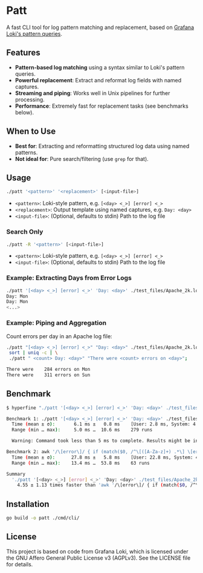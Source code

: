 # Patt

A fast CLI tool for log pattern matching and replacement, based on [Grafana Loki's pattern queries](https://grafana.com/docs/loki/latest/query/log_queries/#pattern).

## Features

- **Pattern-based log matching** using a syntax similar to Loki's pattern queries.
- **Powerful replacement**: Extract and reformat log fields with named captures.
- **Streaming and piping**: Works well in Unix pipelines for further processing.
- **Performance**: Extremely fast for replacement tasks (see benchmarks below).

## When to Use

- **Best for**: Extracting and reformatting structured log data using named patterns.
- **Not ideal for**: Pure search/filtering (use `grep` for that).

## Usage

```sh
./patt '<pattern>' '<replacement>' [<input-file>]
```

- `<pattern>`: Loki-style pattern, e.g. `[<day> <_>] [error] <_>`
- `<replacement>`: Output template using named captures, e.g. `Day: <day>`
- `<input-file>`: (Optional, defaults to stdin) Path to the log file

### Search Only

```sh
./patt -R '<pattern>' [<input-file>]
```

- `<pattern>`: Loki-style pattern, e.g. `[<day> <_>] [error] <_>`
- `<input-file>`: (Optional, defaults to stdin) Path to the log file

### Example: Extracting Days from Error Logs

```sh
./patt '[<day> <_>] [error] <_>' 'Day: <day>' ./test_files/Apache_2k.log
Day: Mon
Day: Mon
<...>
```

### Example: Piping and Aggregation

Count errors per day in an Apache log file:

```sh
./patt "[<day> <_>] [error] <_>" "Day: <day>" ./test_files/Apache_2k.log | \
 sort | uniq -c | \
 ./patt " <count> Day: <day>" "There were <count> errors on <day>";

There were    284 errors on Mon
There were    311 errors on Sun
```

## Benchmark

```sh
$ hyperfine "./patt '[<day> <_>] [error] <_>' 'Day: <day>' ./test_files/Apache_2k.log"     "awk '/\[error\]/ { if (match(\$0, /^\[([A-Za-z]+) .*\] \[error\]/, m)) print \"Day: \" m[1] }' ./test_files/Apache_2k.log"

Benchmark 1: ./patt '[<day> <_>] [error] <_>' 'Day: <day>' ./test_files/Apache_2k.log
  Time (mean ± σ):       6.1 ms ±   0.8 ms    [User: 2.8 ms, System: 4.1 ms]
  Range (min … max):     5.0 ms …  10.6 ms    279 runs

  Warning: Command took less than 5 ms to complete. Results might be inaccurate.

Benchmark 2: awk '/\[error\]/ { if (match($0, /^\[([A-Za-z]+) .*\] \[error\]/, m)) print "Day: " m[1] }' ./test_files/Apache_2k.log
  Time (mean ± σ):      27.8 ms ±   5.8 ms    [User: 22.8 ms, System: 4.7 ms]
  Range (min … max):    13.4 ms …  53.8 ms    63 runs

Summary
  './patt '[<day> <_>] [error] <_>' 'Day: <day>' ./test_files/Apache_2k.log' ran
    4.55 ± 1.13 times faster than 'awk '/\[error\]/ { if (match($0, /^\[([A-Za-z]+) .*\] \[error\]/, m)) print "Day: " m[1] }' ./test_files/Apache_2k.log'
```

## Installation

```sh
go build -o patt ./cmd/cli/
```

## License

This project is based on code from Grafana Loki, which is licensed under the GNU Affero General Public License v3 (AGPLv3). See the LICENSE file for details.
